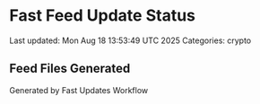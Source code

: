 # Fast Feed Update Status
Last updated: Mon Aug 18 13:53:49 UTC 2025
Categories: crypto

## Feed Files Generated

Generated by Fast Updates Workflow
